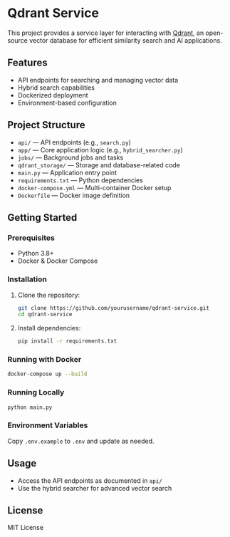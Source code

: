 # Qdrant Service

This project provides a service layer for interacting with [Qdrant](https://qdrant.tech/), an open-source vector database for efficient similarity search and AI applications.

## Features
- API endpoints for searching and managing vector data
- Hybrid search capabilities
- Dockerized deployment
- Environment-based configuration

## Project Structure
- `api/` — API endpoints (e.g., `search.py`)
- `app/` — Core application logic (e.g., `hybrid_searcher.py`)
- `jobs/` — Background jobs and tasks
- `qdrant_storage/` — Storage and database-related code
- `main.py` — Application entry point
- `requirements.txt` — Python dependencies
- `docker-compose.yml` — Multi-container Docker setup
- `Dockerfile` — Docker image definition

## Getting Started

### Prerequisites
- Python 3.8+
- Docker & Docker Compose

### Installation
1. Clone the repository:
   ```bash
   git clone https://github.com/yourusername/qdrant-service.git
   cd qdrant-service
   ```
2. Install dependencies:
   ```bash
   pip install -r requirements.txt
   ```

### Running with Docker
```bash
docker-compose up --build
```

### Running Locally
```bash
python main.py
```

### Environment Variables
Copy `.env.example` to `.env` and update as needed.

## Usage
- Access the API endpoints as documented in `api/`
- Use the hybrid searcher for advanced vector search

## License
MIT License
